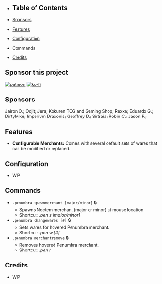 - ## Table of Contents

- [Sponsors](#sponsors)
- [Features](#features)
- [Configuration](#configuration)
- [Commands](#commands)
- [Credits](#credits)

## Sponsor this project

[![patreon](https://i.imgur.com/u6aAqeL.png)](https://www.patreon.com/join/4865914)  [![ko-fi](https://ko-fi.com/img/githubbutton_sm.svg)](https://ko-fi.com/zfolmt)

## Sponsors

Jairon O.; Odjit; Jera; Kokuren TCG and Gaming Shop; Rexxn; Eduardo G.; DirtyMike; Imperivm Draconis; Geoffrey D.; SirSaia; Robin C.; Jason R.;

## Features

- **Configurable Merchants:** Comes with several default sets of wares that can be modified or replaced.

## Configuration

- WIP

## Commands
- `.penumbra spawnmerchant [major/minor]` 🔒
  - Spawns Noctem merchant (major or minor) at mouse location.
  - Shortcut: *.pen s [major/minor]*
- `.penumbra changewares [#]` 🔒
  - Sets wares for hovered Penumbra merchant.
  - Shortcut: *.pen w [#]*
- `.penumbra merchantremove` 🔒
  - Removes hovered Penumbra merchant.
  - Shortcut: *.pen r*

## Credits

- WIP
